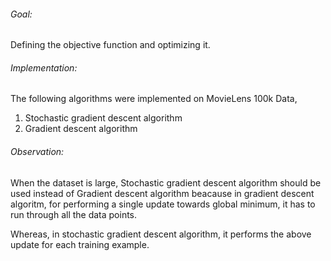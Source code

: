 ###### Goal:
Defining the objective function and optimizing it.

###### Implementation:
The following algorithms were implemented on MovieLens 100k Data,

1. Stochastic gradient descent algorithm
2. Gradient descent algorithm

###### Observation:
When the dataset is large, Stochastic gradient descent algorithm should be used instead of Gradient descent algorithm beacause in gradient descent algoritm, for performing a single update towards global minimum, it has to run through all the data points.

Whereas, in stochastic gradient descent algorithm, it performs the above update for each training example.
